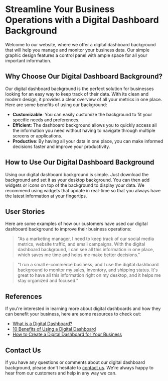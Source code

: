<!--font:Roboto-->

# Streamline Your Business Operations with a Digital Dashboard Background

Welcome to our website, where we offer a digital dashboard background that will help you manage and monitor your business data. Our simple graphic design features a control panel with ample space for all your important information.

## Why Choose Our Digital Dashboard Background?

Our digital dashboard background is the perfect solution for businesses looking for an easy way to keep track of their data. With its clean and modern design, it provides a clear overview of all your metrics in one place. Here are some benefits of using our background:

- **Customizable**: You can easily customize the background to fit your specific needs and preferences.
- **Efficient**: The dashboard background allows you to quickly access all the information you need without having to navigate through multiple screens or applications.
- **Productive**: By having all your data in one place, you can make informed decisions faster and improve your productivity.

## How to Use Our Digital Dashboard Background

Using our digital dashboard background is simple. Just download the background and set it as your desktop background. You can then add widgets or icons on top of the background to display your data. We recommend using widgets that update in real-time so that you always have the latest information at your fingertips.

## User Stories

Here are some examples of how our customers have used our digital dashboard background to improve their business operations:

> "As a marketing manager, I need to keep track of our social media metrics, website traffic, and email campaigns. With the digital dashboard background, I can see all this information in one place, which saves me time and helps me make better decisions."

> "I run a small e-commerce business, and I use the digital dashboard background to monitor my sales, inventory, and shipping status. It's great to have all this information right on my desktop, and it helps me stay organized and focused."

## References

If you're interested in learning more about digital dashboards and how they can benefit your business, here are some resources to check out:

- [What is a Digital Dashboard?](#)
- [10 Benefits of Using a Digital Dashboard](#)
- [How to Create a Digital Dashboard for Your Business](#)

## Contact Us

If you have any questions or comments about our digital dashboard background, please don't hesitate to [contact us](#). We're always happy to hear from our customers and help in any way we can.

<!--

Write me content for website with wallpaper which alt text is:

"A wallpaper with a simple graphic of a digital dashboard or control panel, with space for monitoring and managing data."

The name/title of the page should not be 1:1 copy of the alt text but rather a real content of the website which is using this wallpaper.

- Use markdown format 
- Start with heading
- Heading should be short and concise
- The content should look like a real website 
- The website should not be about the wallpaper, wallpaper is just a related background
- Heading should be contain work "wallpaper" or "background"
- Include real sections like references, contact, user stories, etc. use things relevant to the page purpose.
- Feel free to use structure like headings, bullets, numbering, blockquotes, paragraphs, horizontal lines, etc.
- You can use formatting like bold or _italic_
- You can include UTF-8 emojis
- Links should be only #hash anchors (and you can refer to the document itself)
- Do not include images


---


# Digital Dashboard Wallpaper for Your Business

Welcome to our website, where we offer a digital dashboard wallpaper that will help you manage and monitor your business data. Our simple graphic design features a control panel with ample space for all your important information.

## Why Choose Our Digital Dashboard Wallpaper?

Our digital dashboard wallpaper is the perfect solution for businesses looking for an easy way to keep track of their data. With its clean and modern design, it provides a clear overview of all your metrics in one place. Here are some benefits of using our wallpaper:

- **Customizable**: You can easily customize the wallpaper to fit your specific needs and preferences.
- **Efficient**: The dashboard wallpaper allows you to quickly access all the information you need without having to navigate through multiple screens or applications.
- **Productive**: By having all your data in one place, you can make informed decisions faster and improve your productivity.

## How to Use Our Digital Dashboard Wallpaper

Using our digital dashboard wallpaper is simple. Just download the wallpaper and set it as your desktop background. You can then add widgets or icons on top of the wallpaper to display your data. We recommend using widgets that update in real-time so that you always have the latest information at your fingertips.

## User Stories

Here are some examples of how our customers have used our digital dashboard wallpaper to improve their business operations:

> "As a marketing manager, I need to keep track of our social media metrics, website traffic, and email campaigns. With the digital dashboard wallpaper, I can see all this information in one place, which saves me time and helps me make better decisions."

> "I run a small e-commerce business, and I use the digital dashboard wallpaper to monitor my sales, inventory, and shipping status. It's great to have all this information right on my desktop, and it helps me stay organized and focused."

## References

If you're interested in learning more about digital dashboards and how they can benefit your business, here are some resources to check out:

- [What is a Digital Dashboard?](#)
- [10 Benefits of Using a Digital Dashboard](#)
- [How to Create a Digital Dashboard for Your Business](#)

## Contact Us

If you have any questions or comments about our digital dashboard wallpaper, please don't hesitate to [contact us](#). We're always happy to hear from our customers and help in any way we can.


---


Heading should not include word "wallpaper". The website should not be about the wallpaper itself, wallpaper is just a related background, rewrite whole content.


---


# Streamline Your Business Operations with a Digital Dashboard Background

Welcome to our website, where we offer a digital dashboard background that will help you manage and monitor your business data. Our simple graphic design features a control panel with ample space for all your important information.

## Why Choose Our Digital Dashboard Background?

Our digital dashboard background is the perfect solution for businesses looking for an easy way to keep track of their data. With its clean and modern design, it provides a clear overview of all your metrics in one place. Here are some benefits of using our background:

- **Customizable**: You can easily customize the background to fit your specific needs and preferences.
- **Efficient**: The dashboard background allows you to quickly access all the information you need without having to navigate through multiple screens or applications.
- **Productive**: By having all your data in one place, you can make informed decisions faster and improve your productivity.

## How to Use Our Digital Dashboard Background

Using our digital dashboard background is simple. Just download the background and set it as your desktop background. You can then add widgets or icons on top of the background to display your data. We recommend using widgets that update in real-time so that you always have the latest information at your fingertips.

## User Stories

Here are some examples of how our customers have used our digital dashboard background to improve their business operations:

> "As a marketing manager, I need to keep track of our social media metrics, website traffic, and email campaigns. With the digital dashboard background, I can see all this information in one place, which saves me time and helps me make better decisions."

> "I run a small e-commerce business, and I use the digital dashboard background to monitor my sales, inventory, and shipping status. It's great to have all this information right on my desktop, and it helps me stay organized and focused."

## References

If you're interested in learning more about digital dashboards and how they can benefit your business, here are some resources to check out:

- [What is a Digital Dashboard?](#)
- [10 Benefits of Using a Digital Dashboard](#)
- [How to Create a Digital Dashboard for Your Business](#)

## Contact Us

If you have any questions or comments about our digital dashboard background, please don't hesitate to [contact us](#). We're always happy to hear from our customers and help in any way we can.

-->
